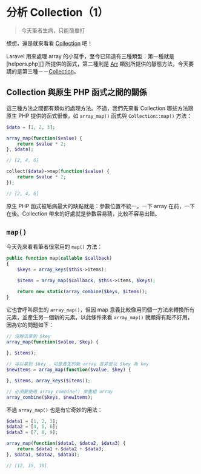 # 分析 Collection（1）

> 今天筆者生病，只能簡單打

想想，還是就來看看 [Collection][] 吧！

Laravel 用來處理 array 的小幫手，至今已知道有三種類型：第一種就是 [helpers.php][] 所提供的函式，第二種則是 [Arr][] 類別所提供的靜態方法，今天要講的是第三種－－[Collection][]。

## Collection 與原生 PHP 函式之間的關係

這三種方法之間都有類似的處理方法。不過，我們先來看 Collection 哪些方法跟原生 PHP 提供的函式很像，如 `array_map()` 函式與 `Collection::map()` 方法：

```php
$data = [1, 2, 3];

array_map(function($value) {
    return $value * 2;
}, $data);

// [2, 4, 6]

collect($data)->map(function($value) {
    return $value * 2;
}); 

// [2, 4, 6]
```

原生 PHP 函式被垢病最大的缺點就是：參數位置不統一，一下 array 在前，一下在後。Collection 帶來的好處就是參數容易猜，比較不容易出錯。

## `map()`

今天先來看看筆者很常用的 `map()` 方法：

```php
public function map(callable $callback)
{
    $keys = array_keys($this->items);

    $items = array_map($callback, $this->items, $keys);

    return new static(array_combine($keys, $items));
}
```

它也會呼叫原生的 `array_map()`，但因 map 意義比較像用同個一方法來轉換所有元素，並產生另一個新的元素。以此條件來看 `array_map()` 就顯得有點不好用，因為它的問題如下：

```php
// 沒辦法拿到 $key
array_map(function($value, $key) {
    
}, $items);

// 可以拿到 $key ，可是產生的新 array 並非是以 $key 為 key
$newItems = array_map(function($value, $key) {

}, $items, array_keys($items));

// 必須要使用 array_combine() 來重組 array
array_combine($keys, $newItems);
```

不過 `array_map()` 也是有它奇妙的用法：

```php
$data1 = [1, 2, 3];
$data2 = [4, 5, 6];
$data3 = [7, 8, 9];

array_map(function($data1, $data2, $data3) {
    return $data1 + $data2 + $data3;
}, $data1, $data2, $data3);

// [12, 15, 18]
```

[Arr]: https://github.com/laravel/framework/blob/v5.7.6/src/Illuminate/Support/Arr.php
[Collection]: https://github.com/laravel/framework/blob/v5.7.6/src/Illuminate/Support/Collection.php
[helpers]: https://github.com/laravel/framework/blob/v5.7.6/src/Illuminate/Support/helpers.php
